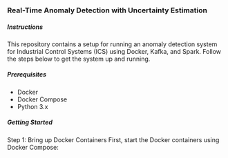 ### Real-Time Anomaly Detection with Uncertainty Estimation 


##### Instructions
This repository contains a setup for running an anomaly detection system for Industrial Control Systems (ICS) using Docker, Kafka, and Spark. 
Follow the steps below to get the system up and running. 
##### Prerequisites
- Docker
- Docker Compose
- Python 3.x 
##### Getting Started 
Step 1: Bring up Docker Containers
First, start the Docker containers using Docker Compose: 

